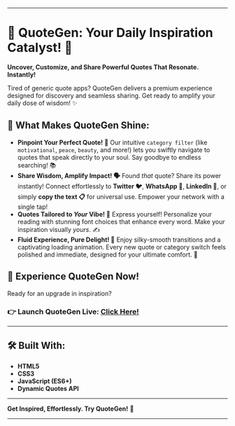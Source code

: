 -----

# 🌟 QuoteGen: Your Daily Inspiration Catalyst\! 🚀

**Uncover, Customize, and Share Powerful Quotes That Resonate. Instantly\!**

Tired of generic quote apps? QuoteGen delivers a premium experience designed for discovery and seamless sharing. Get ready to amplify your daily dose of wisdom\! ✨

## 💖 What Makes QuoteGen Shine:

  * **Pinpoint Your Perfect Quote\! 🎯**
    Our intuitive `category filter` (like `motivational`, `peace`, `beauty`, and more\!) lets you swiftly navigate to quotes that speak directly to your soul. Say goodbye to endless searching\! 📚
  * **Share Wisdom, Amplify Impact\! 🗣️**
    Found *that* quote? Share its power instantly\! Connect effortlessly to **Twitter 🐦**, **WhatsApp 💬**, **LinkedIn 👔**, or simply **copy the text 📋** for universal use. Empower your network with a single tap\!
  * **Quotes Tailored to *Your* Vibe\! 🎨**
    Express yourself\! Personalize your reading with stunning font choices that enhance every word. Make your inspiration visually *yours*. ✍️
  * **Fluid Experience, Pure Delight\! 🌟**
    Enjoy silky-smooth transitions and a captivating loading animation. Every new quote or category switch feels polished and immediate, designed for your ultimate comfort. 💖

## 🚀 Experience QuoteGen Now\!

Ready for an upgrade in inspiration?

### 👉 **Launch QuoteGen Live:** [Click Here\!](https://dhruvdesai407.github.io/QuoteGen-not-your-random-Quote-generator-/)

-----

## 🛠️ Built With:

  * **HTML5**
  * **CSS3**
  * **JavaScript (ES6+)**
  * **Dynamic Quotes API**

-----

**Get Inspired, Effortlessly. Try QuoteGen\!** 💖

-----


